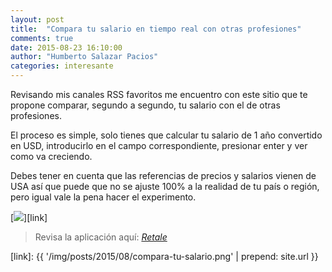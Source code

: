 ```yaml
---
layout: post
title:  "Compara tu salario en tiempo real con otras profesiones"
comments: true
date: 2015-08-23 16:10:00
author: "Humberto Salazar Pacios"
categories: interesante
---
```


Revisando mis canales RSS favoritos me encuentro con este sitio que te propone comparar, segundo a segundo, tu salario con el de otras profesiones.

<!--more-->

El proceso es simple, solo tienes que calcular tu salario de 1 año convertido en USD, introducirlo en el campo correspondiente, presionar enter y ver como va creciendo.

Debes tener en cuenta que las referencias de precios y salarios vienen de USA así que puede que no se ajuste 100% a la realidad de tu país o región, pero igual vale la pena hacer el experimento.

[<img class="post-image img-responsive" src="{{ '/img/posts/2015/08/compara-tu-salario.png' | prepend: site.url }}">][link]

<blockquote >
  <footer>Revisa la aplicación aquí: <cite title="Retale"><a href="http://www.retale.com/info/salaries-in-real-time/">Retale</a></cite></footer>
</blockquote>


[link]: {{ '/img/posts/2015/08/compara-tu-salario.png' | prepend: site.url }}